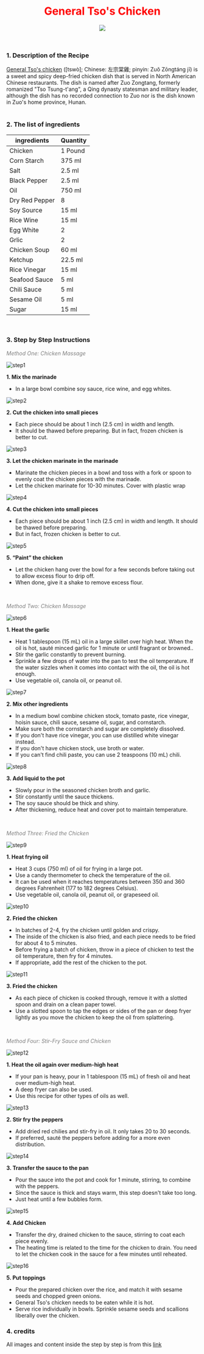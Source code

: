 
# <font color="red"><center>General Tso's Chicken</center></font>

<div align=center><img src="../Week01/cover/image.jpg"></div>


&nbsp;
### 1. Description of the Recipe
[General Tso's chicken](https://en.wikipedia.org/wiki/General_Tso%27s_chicken#Recipes) ([tswò]; Chinese: 左宗棠雞; pinyin: Zuǒ Zōngtáng jī) is a sweet and spicy deep-fried chicken dish that is served in North American Chinese restaurants. The dish is named after Zuo Zongtang, formerly romanized "Tso Tsung-t'ang", a Qing dynasty statesman and military leader, although the dish has no recorded connection to Zuo nor is the dish known in Zuo's home province, Hunan.  
&nbsp;

### 2. The list of ingredients
| ingredients | Quantity |
| ----------- | ----------- |
| Chicken | 1 Pound |
| Corn Starch | 375 ml |
| Salt | 2.5 ml |
| Black Pepper | 2.5 ml |
| Oil | 750 ml |
| Dry Red Pepper | 8 |
| Soy Source | 15 ml |
| Rice Wine | 15 ml |
| Egg White | 2 |
| Grlic | 2 |
| Chicken Soup | 60 ml |
| Ketchup | 22.5 ml |
| Rice Vinegar | 15 ml |
| Seafood Sauce | 5 ml |
| Chili Sauce | 5 ml|
| Sesame Oil | 5 ml |
| Sugar | 15 ml |

&nbsp;

### 3. Step by Step Instructions
<p style="color:Gray"><em>Method One: Chicken Massage</em></p>

![step1](../Week01/Process/1.jpeg)  

<strong> 1. Mix the marinade</strong>
- In a large bowl combine soy sauce, rice wine, and egg whites.

![step2](../Week01/Process/2.jpeg)  

<strong>2. Cut the chicken into small pieces</strong>
- Each piece should be about 1 inch (2.5 cm) in width and length. 
- It should be thawed before preparing. But in fact, frozen chicken is better to cut.

![step3](../Week01/Process/3.jpeg)  

<strong>3. Let the chicken marinate in the marinade</strong>
- Marinate the chicken pieces in a bowl and toss with a fork or spoon to evenly coat the chicken pieces with the marinade. 
- Let the chicken marinate for 10-30 minutes. Cover with plastic wrap

![step4](../Week01/Process/4.jpeg)  

<strong>4. Cut the chicken into small pieces</strong>
- Each piece should be about 1 inch (2.5 cm) in width and length. It should be thawed before preparing. 
- But in fact, frozen chicken is better to cut.

![step5](../Week01/Process/5.jpeg)  

<strong>5. “Paint” the chicken</strong>
- Let the chicken hang over the bowl for a few seconds before taking out to allow excess flour to drip off.
- When done, give it a shake to remove excess flour.

&nbsp;
<p style="color:Gray"><em>Method Two: Chicken Massage</em></p>

![step6](../Week01/Process/6.jpeg)  

<strong>1. Heat the garlic</strong>
- Heat 1 tablespoon (15 mL) oil in a large skillet over high heat. When the oil is hot, sauté minced garlic for 1 minute or until fragrant or browned..
- Stir the garlic constantly to prevent burning.
- Sprinkle a few drops of water into the pan to test the oil temperature. If the water sizzles when it comes into contact with the oil, the oil is hot enough.
- Use vegetable oil, canola oil, or peanut oil.

![step7](../Week01/Process/7.jpeg)  

<strong>2. Mix other ingredients</strong>
- In a medium bowl combine chicken stock, tomato paste, rice vinegar, hoisin sauce, chili sauce, sesame oil, sugar, and cornstarch.
- Make sure both the cornstarch and sugar are completely dissolved.
- If you don't have rice vinegar, you can use distilled white vinegar instead.
- If you don't have chicken stock, use broth or water.
- If you can't find chili paste, you can use 2 teaspoons (10 mL) chili.

![step8](../Week01/Process/8.jpeg)  

<strong>3. Add liquid to the pot</strong>
- Slowly pour in the seasoned chicken broth and garlic. 
- Stir constantly until the sauce thickens.
- The soy sauce should be thick and shiny.
- After thickening, reduce heat and cover pot to maintain temperature.

&nbsp;
<p style="color:Gray"><em>Method Three: Fried the Chicken</em></p>

![step9](../Week01/Process/9.jpeg)  

<strong>1. Heat frying oil</strong>  
- Heat 3 cups (750 ml) of oil for frying in a large pot.
- Use a candy thermometer to check the temperature of the oil. 
- It can be used when it reaches temperatures between 350 and 360 degrees Fahrenheit (177 to 182 degrees Celsius).
- Use vegetable oil, canola oil, peanut oil, or grapeseed oil.

![step10](../Week01/Process/10.jpeg)  

<strong>2. Fried the chicken</strong>
- In batches of 2-4, fry the chicken until golden and crispy. 
- The inside of the chicken is also fried, and each piece needs to be fried for about 4 to 5 minutes.
- Before frying a batch of chicken, throw in a piece of chicken to test the oil temperature, then fry for 4 minutes. 
- If appropriate, add the rest of the chicken to the pot.

![step11](../Week01/Process/11.jpeg)  

<strong>3. Fried the chicken</strong>  
- As each piece of chicken is cooked through, remove it with a slotted spoon and drain on a clean paper towel.
- Use a slotted spoon to tap the edges or sides of the pan or deep fryer lightly as you move the chicken to keep the oil from splattering.

&nbsp;
<p style="color:Gray"><em>Method Four: Stir-Fry Sauce and Chicken </em></p>

![step12](../Week01/Process/12.jpeg)  

<strong>1. Heat the oil again over medium-high heat</strong>
- If your pan is heavy, pour in 1 tablespoon (15 mL) of fresh oil and heat over medium-high heat.
- A deep fryer can also be used.
- Use this recipe for other types of oils as well.

![step13](../Week01/Process/13.jpeg)  

<strong>2. Stir fry the peppers</strong>
- Add dried red chilies and stir-fry in oil. It only takes 20 to 30 seconds.
- If preferred, sauté the peppers before adding for a more even distribution.

![step14](../Week01/Process/14.jpeg)  

<strong>3. Transfer the sauce to the pan</strong>
- Pour the sauce into the pot and cook for 1 minute, stirring, to combine with the peppers.
- Since the sauce is thick and stays warm, this step doesn't take too long. 
- Just heat until a few bubbles form.

![step15](../Week01/Process/15.jpeg)  

<strong>4. Add Chicken</strong>
- Transfer the dry, drained chicken to the sauce, stirring to coat each piece evenly.
- The heating time is related to the time for the chicken to drain. You need to let the chicken cook in the sauce for a few minutes until reheated.

![step16](../Week01/Process/16.jpeg)  

<strong>5. Put toppings </strong>
- Pour the prepared chicken over the rice, and match it with sesame seeds and chopped green onions. 
- General Tso's chicken needs to be eaten while it is hot.
- Serve rice individually in bowls. Sprinkle sesame seeds and scallions liberally over the chicken.


### 4. credits
All images and content inside the step by step is from this [link](https://zh.wikihow.com/%E5%81%9A%E5%B7%A6%E5%AE%97%E6%A3%A0%E9%B8%A1)